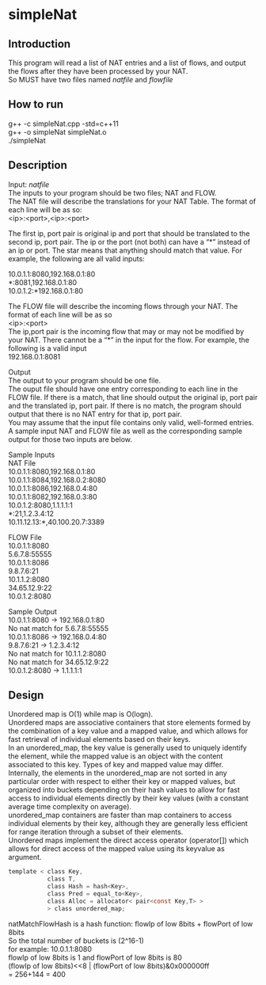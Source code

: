 # simpleNat

## Introduction
This program will read a list of NAT entries and a list of flows, and output the flows after they have been processed by your NAT.  
So MUST have two files named *natfile* and *flowfile*

## How to run
g++ -c simpleNat.cpp -std=c++11  
g++ -o simpleNat simpleNat.o  
./simpleNat  

## Description
Input: *natfile*    
The inputs to your program should be two files; NAT and FLOW.  
The NAT file will describe the translations for your NAT Table. The format of each line will be as so:  
\<ip\>:\<port\>,\<ip\>:\<port\>  

The first ip, port pair is original ip and port that should be translated to the second ip, port pair. The ip or the port (not both) can have a “\*” instead of an ip or port. The star means that anything should match that value. For example, the following are all valid inputs:   

10.0.1.1:8080,192.168.0.1:80  
\*:8081,192.168.0.1:80  
10.0.1.2:\*192.168.0.1:80  

The FLOW file will describe the incoming flows through your NAT. The format of each line will be as so  
\<ip\>:\<port\>  
The ip,port pair is the incoming flow that may or may not be modified by your NAT. There cannot be a “\*” in the input for the flow. For example, the following is a valid input  
192.168.0.1:8081  

Output  
The output to your program should be one file.  
The ouput file should have one entry corresponding to each line in the FLOW file. If there is a match, that line should output the original ip, port pair and the translated ip, port pair. If there is no match, the program should output that there is no NAT entry for that ip, port pair.  
You may assume that the input file contains only valid, well-formed entries. A sample input NAT and FLOW file as well as the corresponding sample output for those two inputs are below.

Sample Inputs  
NAT File  
10.0.1.1:8080,192.168.0.1:80  
10.0.1.1:8084,192.168.0.2:8080  
10.0.1.1:8086,192.168.0.4:80  
10.0.1.1:8082,192.168.0.3:80  
10.0.1.2:8080,1.1.1.1:1  
\*:21,1.2.3.4:12  
10.11.12.13:\*,40.100.20.7:3389  

FLOW File  
10.0.1.1:8080  
5.6.7.8:55555  
10.0.1.1:8086  
9.8.7.6:21  
10.1.1.2:8080  
34.65.12.9:22  
10.0.1.2:8080  

Sample Output  
10.0.1.1:8080 -> 192.168.0.1:80  
No nat match for 5.6.7.8:55555  
10.0.1.1:8086 -> 192.168.0.4:80  
9.8.7.6:21 -> 1.2.3.4:12  
No nat match for 10.1.1.2:8080  
No nat match for 34.65.12.9:22  
10.0.1.2:8080 -> 1.1.1.1:1  

## Design
Unordered map is O(1) while map is O(logn).    
Unordered maps are associative containers that store elements formed by the combination of a key value and a mapped value, and which allows for fast retrieval of individual elements based on their keys.  
In an unordered_map, the key value is generally used to uniquely identify the element, while the mapped value is an object with the content associated to this key. Types of key and mapped value may differ.  
Internally, the elements in the unordered_map are not sorted in any particular order with respect to either their key or mapped values, but organized into buckets depending on their hash values to allow for fast access to individual elements directly by their key values (with a constant average time complexity on average).  
unordered_map containers are faster than map containers to access individual elements by their key, although they are generally less efficient for range iteration through a subset of their elements.  
Unordered maps implement the direct access operator (operator[]) which allows for direct access of the mapped value using its keyvalue as argument. 
```c
template < class Key,  
           class T,  
           class Hash = hash<Key>,  
           class Pred = equal_to<Key>,  
           class Alloc = allocator< pair<const Key,T> >  
           > class unordered_map;  
```

natMatchFlowHash is a hash function: flowIp of low 8bits + flowPort of low 8bits  
So the total number of  buckets is (2^16-1)   
for example: 10.0.1.1:8080  
flowIp of low 8bits is 1 and flowPort of low 8bits is 80  
(flowIp of low 8bits)<<8 | (flowPort of low 8bits)&0x000000ff  
= 256+144 = 400  
